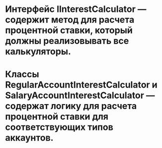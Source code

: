 # Интерфейс IInterestCalculator — содержит метод для расчета процентной ставки, который должны реализовывать все калькуляторы.
# Классы RegularAccountInterestCalculator и SalaryAccountInterestCalculator — содержат логику для расчета процентной ставки для соответствующих типов аккаунтов.
